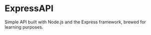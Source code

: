 # ExpressAPI

Simple API built with Node.js and the Express framework, brewed for learning purposes.
